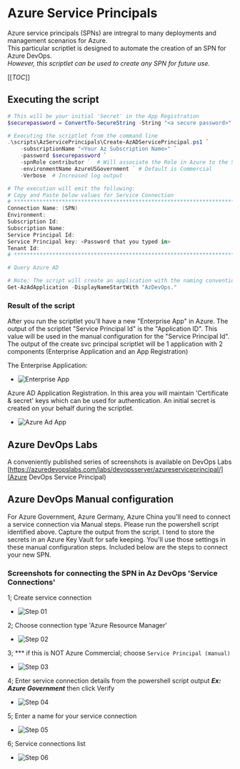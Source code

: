 # Azure Service Principals

Azure service principals (SPNs) are intregral to many deployments and management scenarios for Azure.  
This particular scriptlet is designed to automate the creation of an SPN for Azure DevOps.  
*However, this scriptlet can be used to create any SPN for future use.*

[[_TOC_]]

## Executing the script

```powershell
# This will be your initial 'Secret' in the App Registration
$securepassword = ConvertTo-SecureString -String "<a secure password>" -AsPlainText -Force 

# Executing the scriptlet from the command line
.\scripts\AzServicePrincipals\Create-AzADServicePrincipal.ps1 `
    -subscriptionName "<Your Az Subscription Name>" `
    -password $securepassword `
    -spnRole contributor `  # Will associate the Role in Azure to the SPN
    -environmentName AzureUSGovernment ` # Default is Commercial
    -Verbose  # Increased log output

# The execution will emit the following:
# Copy and Paste below values for Service Connection
# ***************************************************************************
Connection Name: (SPN)
Environment:
Subscription Id:
Subscription Name:
Service Principal Id:
Service Principal key: <Password that you typed in>
Tenant Id:
# ***************************************************************************
```

```powershell
# Query Azure AD

# Note: The script will create an application with the naming convention 'AzDevOps.{0}.{1}' 0 = Username; 1 = Guid.New
Get-AzAdApplication -DisplayNameStartWith "AzDevOps."
```

### Result of the script

After you run the scriptlet you'll have a new "Enterprise App" in Azure.  The output of the scriptlet "Service Principal Id" is the "Application ID".  This value will be used in the manual configuration for the "Service Principal Id".  The output of the create svc principal scriptlet will be 1 application with 2 components (Enterprise Application and an App Registration)

The Enterprise Application:

- ![Enterprise App](./docs/spn01.png)

Azure AD Application Registration.  In this area you will maintain 'Certificate & secret' keys which can be used for authentication.  An initial secret is created on your behalf during the scriptlet.

- ![Azure Ad App](./docs/spn02.png)

## Azure DevOps Labs

A conveniently published series of screenshots is available on DevOps Labs
[https://azuredevopslabs.com/labs/devopsserver/azureserviceprincipal/](Azure DevOps Service Principal)

## Azure DevOps Manual configuration

For Azure Government, Azure Germany, Azure China you'll need to connect a service connection via Manual steps.  Please run the powershell script identified above.  Capture the output from the script.  I tend to store the secrets in an Azure Key Vault for safe keeping.  You'll use those settings in these manual configuration steps.   Included below are the steps to connect your new SPN.

### Screenshots for connecting the SPN in Az DevOps 'Service Connections'

1; Create service connection

- ![Step 01](./docs/spn04.png)

2; Choose connection type 'Azure Resource Manager'

- ![Step 02](./docs/spn05.png)

3; \*\*\* if this is NOT Azure Commercial; choose `Service Principal (manual)`

- ![Step 03](./docs/spn06.png)

4; Enter service connection details from the powershell script output **_Ex: Azure Government_** then click Verify

- ![Step 04](./docs/spn07.png)

5; Enter a name for your service connection

- ![Step 05](./docs/spn08.png)

6; Service connections list

- ![Step 06](./docs/spn09.png)
